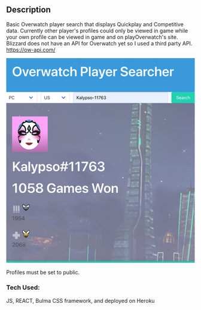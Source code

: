 ## Description

Basic Overwatch player search that displays Quickplay and Competitive data. Currently other player's profiles could only be viewed in game while your own profile can be viewed in game and on playOverwatch's site. Blizzard does not have an API for Overwatch yet so I used a third party API. https://ow-api.com/

![app screenshot](https://github.com/kj2386/ow-app/blob/master/src/images/app-screenshot.png)

Profiles must be set to public.

### Tech Used:

JS, REACT, Bulma CSS framework, and deployed on Heroku
